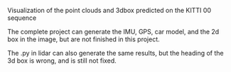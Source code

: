 Visualization of the point clouds and 3dbox predicted on the KITTI 00 sequence

The complete project can generate the IMU, GPS, car model, and the 2d box in the image, but are not finished in this project.

The .py in lidar can also generate the same results, but the heading of the 3d box is wrong, and is still not fixed. 
